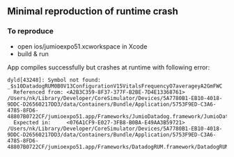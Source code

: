 ## Minimal reproduction of runtime crash 


### To reproduce
- open ios/jumioexpo51.xcworkspace in Xcode
- build & run

App compiles successfully but crashes at runtime with following error:
```
dyld[43248]: Symbol not found: _$s10DatadogRUM0B0V13ConfigurationV15VitalsFrequencyO7averageyA2GmFWC
  Referenced from: <A2B3C359-8F37-377F-B2BE-7D4E13368761> /Users/nk/Library/Developer/CoreSimulator/Devices/5A7780B1-EB10-4018-9DDC-D26560217DD3/data/Containers/Bundle/Application/5753F9ED-C3A6-4785-8FD6-48807B0722CF/jumioexpo51.app/Frameworks/JumioDatadog.framework/JumioDatadog
  Expected in:     <076A1CF9-E027-3FB8-B0BA-E49AA3B59721> /Users/nk/Library/Developer/CoreSimulator/Devices/5A7780B1-EB10-4018-9DDC-D26560217DD3/data/Containers/Bundle/Application/5753F9ED-C3A6-4785-8FD6-48807B0722CF/jumioexpo51.app/Frameworks/DatadogRUM.framework/DatadogRUM

```
